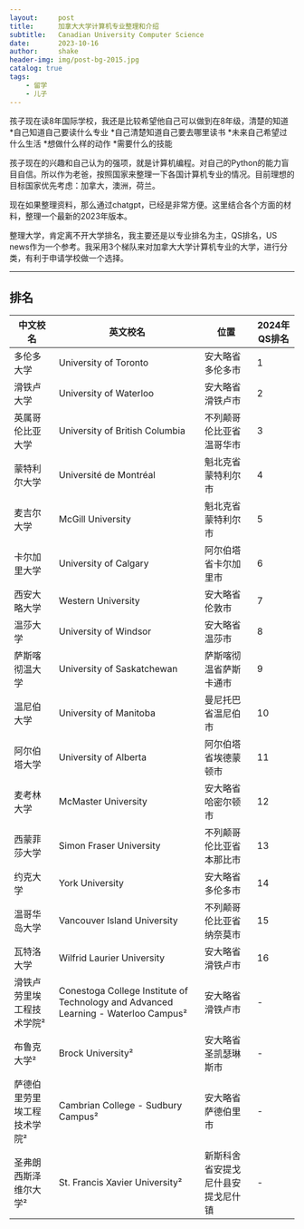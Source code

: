 ```yaml
---
layout:     post
title:      加拿大大学计算机专业整理和介绍
subtitle:   Canadian University Computer Science
date:       2023-10-16
author:     shake
header-img: img/post-bg-2015.jpg
catalog: true
tags:
    - 留学
    - 儿子
---
```


孩子现在读8年国际学校，我还是比较希望他自己可以做到在8年级，清楚的知道
*自己知道自己要读什么专业
*自己清楚知道自己要去哪里读书
*未来自己希望过什么生活
*想做什么样的动作
*需要什么的技能

孩子现在的兴趣和自己认为的强项，就是计算机编程。对自己的Python的能力盲目自信。所以作为老爸，按照国家来整理一下各国计算机专业的情况。目前理想的目标国家优先考虑：加拿大，澳洲，荷兰。

现在如果整理资料，那么通过chatgpt，已经是非常方便。这里结合各个方面的材料，整理一个最新的2023年版本。

整理大学，肯定离不开大学排名，我主要还是以专业排名为主，QS排名，US news作为一个参考。我采用3个梯队来对加拿大大学计算机专业的大学，进行分类，有利于申请学校做一个选择。

---
## 排名

| **中文校名** | **英文校名** | **位置** | **2024年QS排名** |
|------------|------------|------------|------------|
| 多伦多大学 | University of Toronto | 安大略省多伦多市 | 1 |
| 滑铁卢大学 | University of Waterloo | 安大略省滑铁卢市 | 2 |
| 英属哥伦比亚大学 | University of British Columbia | 不列颠哥伦比亚省温哥华市 | 3 |
| 蒙特利尔大学 | Université de Montréal | 魁北克省蒙特利尔市 | 4 |
| 麦吉尔大学 | McGill University | 魁北克省蒙特利尔市 | 5 |
| 卡尔加里大学 | University of Calgary | 阿尔伯塔省卡尔加里市 | 6 |
| 西安大略大学 | Western University | 安大略省伦敦市 | 7 |
| 温莎大学 | University of Windsor | 安大略省温莎市 | 8 |
| 萨斯喀彻温大学 | University of Saskatchewan | 萨斯喀彻温省萨斯卡通市 | 9 |
| 温尼伯大学 | University of Manitoba | 曼尼托巴省温尼伯市 | 10 |
| 阿尔伯塔大学 | University of Alberta | 阿尔伯塔省埃德蒙顿市 | 11 |
| 麦考林大学 | McMaster University | 安大略省哈密尔顿市 | 12 |
| 西蒙菲莎大学 | Simon Fraser University | 不列颠哥伦比亚省本那比市 | 13 |
| 约克大学 | York University | 安大略省多伦多市 | 14 |
| 温哥华岛大学 | Vancouver Island University | 不列颠哥伦比亚省纳奈莫市 | 15 |
| 瓦特洛大学 | Wilfrid Laurier University | 安大略省滑铁卢市 | 16 |
| 滑铁卢劳里埃工程技术学院²  	| Conestoga College Institute of Technology and Advanced Learning - Waterloo Campus²  	| 安大略省滑铁卢市  	| - |
| 布鲁克大学²  	| Brock University²  	| 安大略省圣凯瑟琳斯市  	| - |
| 萨德伯里劳里埃工程技术学院²  	| Cambrian College - Sudbury Campus²  	| 安大略省萨德伯里市  	| - |
| 圣弗朗西斯泽维尔大学²  	| St. Francis Xavier University²  	| 新斯科舍省安提戈尼什县安提戈尼什镇  	| - |




